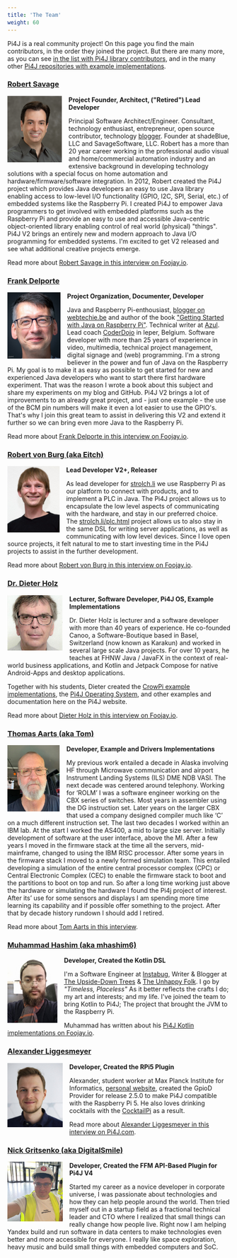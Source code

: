 ```yaml
---
title: 'The Team'
weight: 60
---
```


Pi4J is a real community project! On this page you find the main contributors, in the order they joined the project. But there are many more, as you can see [in the list with Pi4J library contributors](https://github.com/Pi4J/pi4j/graphs/contributors), and in the many other [Pi4J repositories with example implementations](https://github.com/orgs/Pi4J/repositories).

<h3 style="clear: both;"><a href="https://twitter.com/savageautomate" target="_blank">Robert Savage</a></h3>

<img src="/assets/about/team/robert-savage.png" style="float: left; margin: 0 15px 10px 0; max-width: 125px; max-height: 150px;">

**Project Founder, Architect, ("Retired") Lead Developer**

Principal Software Architect/Engineer. Consultant, technology enthusiast, entrepreneur, open source contributor, technology [blogger](http://www.savagehomeautomation.com/). Founder at shadeBlue, LLC and SavageSoftware, LLC.  Robert has a more than 20 year career working in the professional audio visual and home/commercial automation industry and an extensive background in developing technology solutions with a special focus on home automation and hardware/firmware/software integration. In 2012, Robert created the Pi4J project which provides Java developers an easy to use Java library enabling access to low-level I/O functionality (GPIO, I2C, SPI, Serial, etc.) of embedded systems like the Raspberry Pi. I created Pi4J to empower Java programmers to get involved with embedded platforms such as the Raspberry Pi and provide an easy to use and accessible Java-centric object-oriented library enabling control of real world (physical) "things".  Pi4J V2 brings an entirely new and modern approach to Java I/O programming for embedded systems.  I'm excited to get V2 released and see what additional creative projects emerge.  

Read more about [Robert Savage in this interview on Foojay.io](https://foojay.io/today/interviews-with-robert-savage-and-johan-vos-on-the-state-of-java-on-raspberry-pi/).

<h3 style="clear: both;"><a href="https://www.linkedin.com/in/frankdelporte/" target="_blank">Frank Delporte</a></h3>

<img src="/assets/about/team/frank-delporte-xs.jpg" style="float: left; margin-right: 15px; margin: 0 15px 10px 0; max-height: 150px;">

**Project Organization, Documenter, Developer**

Java and Raspberry Pi-enthousiast, [blogger on webtechie.be](https://webtechie.be/) and author of the book ["Getting Started with Java on Raspberry Pi"](https://webtechie.be/books/). Technical writer at [Azul](https://www.azul.com/). Lead coach [CoderDojo](https://www.coderdojobelgium.be) in Ieper, Belgium. Software developer with more than 25 years of experience in video, multimedia, technical project management, digital signage and (web) programming. I'm a strong believer in the power and fun of Java on the Raspberry Pi. My goal is to make it as easy as possible to get started for new and experienced Java developers who want to start there first hardware experiment. That was the reason I wrote a book about this subject and share my experiments on my blog and GitHub. Pi4J V2 brings a lot of improvements to an already great project, and - just one example - the use of the BCM pin numbers will make it even a lot easier to use the GPIO's. That's why I join this great team to assist in delivering this V2 and extend it further so we can bring even more Java to the Raspberry Pi.        

Read more about [Frank Delporte in this interview on Foojay.io](https://foojay.io/today/unlocking-java-secrets-with-frank-delporte-insights-stories-and-tips-for-success/). 

<h3 style="clear: both;"><a href="https://mstdn.gsi.li/@eitch" target="_blank">Robert von Burg (aka Eitch)</a></h3>

<img src="/assets/about/team/eitch.jpg" style="float: left; margin: 0 15px 10px 0; max-width: 125px; max-height: 150px;">

**Lead Developer V2+, Releaser**

As lead developer for [strolch.li](https://strolch.li) we use Raspberry Pi as our platform to connect with products, and to implement a PLC in Java. The Pi4J project allows us to encapsulate the low level aspects of communicating with the hardware, and stay in our preferred choice. The [strolch.li/plc.html](https://strolch.li/plc.html) project allows us to also stay in the same DSL for writing server applications, as well as communicating with low level devices. Since I love open source projects, it felt natural to me to start investing time in the Pi4J projects to assist in the further development.

Read more about [Robert von Burg in this interview on Foojay.io](https://foojay.io/today/evolutions-in-the-pi4j-library-by-tom-aarts-and-robert-von-burg/).

<h3 style="clear: both;"><a href="https://www.linkedin.com/in/dieter-holz-24761524/" target="_blank">Dr. Dieter Holz</a></h3>

<img src="/assets/about/team/dieter-holz.png" style="float: left; margin: 0 15px 10px 0; max-width: 125px; max-height: 150px;">

**Lecturer, Software Developer, Pi4J OS, Example Implementations**

Dr. Dieter Holz is lecturer and a software developer with more than 40 years of experience. He co-founded Canoo, a Software-Boutique based in Basel, Switzerland (now known as Karakun) and worked in several large scale Java projects. For over 10 years, he teaches at FHNW Java / JavaFX in the context of real-world business applications, and Kotlin and Jetpack Compose for native Android-Apps and desktop applications.

Together with his students, Dieter created the [CrowPi example implementations](/examples/components/), the [Pi4J Operating System](/pi4j-os/), and other examples and documentation here on the Pi4J website.

Read more about [Dieter Holz in this interview on Foojay.io](https://foojay.io/today/java-in-education-combining-java-with-raspberry-pi-and-the-pi4j-library/).

<h3 style="clear: both;"><a href="https://www.linkedin.com/in/tom-aarts-70b12488/" target="_blank">Thomas Aarts (aka Tom)</a></h3>

<img src="/assets/about/team/tom.jpg" style="float: left; margin: 0 15px 10px 0; max-width: 125px; max-height: 150px;">

**Developer, Example and Drivers Implementations**

My previous work entailed a decade in Alaska involving HF through Microwave communication and airport Instrument Landing Systems (ILS) DME NDB VASI. The next decade was centered around telephony. Working for ‘ROLM’ I was a software engineer working on the CBX series of switches. Most years in assembler using the DG instruction set. Later years on the larger CBX that used a company designed compiler much like ‘C’ on a much different instruction set. The last two decades I worked within an IBM lab. At the start I worked the AS400, a mid to large size server. Initially development of software at the user interface, above the MI.  After a few years I moved in the firmware stack at the time all the servers, mid-mainframe, changed to using the IBM RISC processor. After some years in the firmware stack I moved to a newly formed simulation team. This entailed developing a simulation of the entire central processor complex (CPC)  or Central Electronic Complex (CEC) to enable the firmware stack to boot and the partitions to boot on top and run. So after a long time working just above the hardware or simulating the hardware I found the Pi4j project of interest. After its’ use for some sensors and displays I am spending more time learning its capability and if possible offer something to the project. After that by decade history rundown I should add I retired. 

Read more about [Tom Aarts in this interview](https://pi4j.com/blog/2024/20240425_interview_tom_aarts/).

<h3 style="clear: both;"><a href="https://twitter.com/UpsideDownTrees" target="_blank">Muhammad Hashim (aka mhashim6)</a></h3>

<img src="/assets/about/team/muhammad.jpg" style="float: left; margin: 0 15px 10px 0; max-width: 125px; max-height: 150px;">

**Developer, Created the Kotlin DSL**

I'm a Software Engineer at [Instabug](https://www.instabug.com/), Writer & Blogger at [The Upside-Down Trees](https://blog.mhashim6.me) & [The Unhappy Folk](https://blog.unhappyfolk.org). I go by *"Timeless, Placeless"* As it better reflects the crafts I do; my art and interests; and my life. I've joined the team to bring Kotlin to Pi4J; The project that brought the JVM to the Raspberry Pi.

Muhammad has written about his [Pi4J Kotlin implementations on Foojay.io](https://foojay.io/today/author/mhashim6/).

<h3 style="clear: both;"><a href="https://www.linkedin.com/in/alexander-liggesmeyer/" target="_blank">Alexander Liggesmeyer</a></h3>

<img src="/assets/about/team/alexander.jpg" style="float: left; margin: 0 15px 10px 0; max-width: 125px; max-height: 150px;">

**Developer, Created the RPi5 Plugin**

Alexander, student worker at Max Planck Institute for Informatics, [personal website](https://alexander.liggesmeyer.net/), created the GpioD Provider for release 2.5.0 to make Pi4J compatible with the Raspberry Pi 5. He also loves drinking cocktails with the [CocktailPi](https://pi4j.com/featured-projects/cocktail-maker-by-alex9849/) as a result. 

Read more about [Alexander Liggesmeyer in this interview on Pi4J.com](https://pi4j.com/blog/2024/20240318_interview_alexander_liggesmeyer/).

<h3 style="clear: both;"><a href="https://www.linkedin.com/in/nick-gritsenko/" target="_blank">Nick Gritsenko (aka DigitalSmile)</a></h3>

<img src="/assets/about/team/nick.jpg" style="float: left; margin: 0 15px 10px 0; max-width: 125px; max-height: 150px;">

**Developer, Created the FFM API-Based Plugin for Pi4J V4**

Started my career as a novice developer in corporate universe, I was passionate about technologies and how they can help people around the world. Then tried myself out in a startup field as a fractional technical leader and CTO where I realized that small things can really change how people live. Right now I am helping Yandex build and run software in data centers to make technologies even better and more accessible for everyone. I really like space exploration, heavy music and build small things with embedded computers and SoC.
